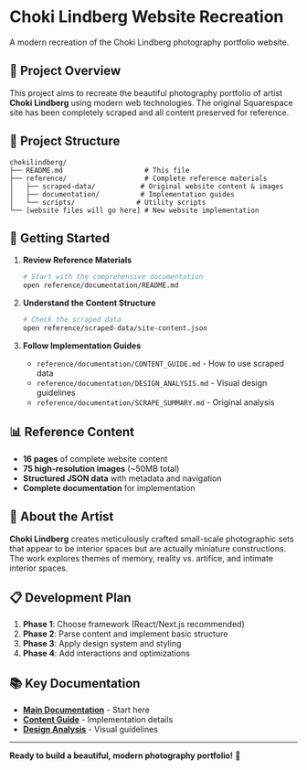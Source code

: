 # Choki Lindberg Website Recreation

A modern recreation of the Choki Lindberg photography portfolio website.

## 🎯 Project Overview

This project aims to recreate the beautiful photography portfolio of artist **Choki Lindberg** using modern web technologies. The original Squarespace site has been completely scraped and all content preserved for reference.

## 📁 Project Structure

```
chokilindberg/
├── README.md                    # This file
├── reference/                   # Complete reference materials
│   ├── scraped-data/           # Original website content & images
│   ├── documentation/          # Implementation guides
│   └── scripts/               # Utility scripts
└── [website files will go here] # New website implementation
```

## 🚀 Getting Started

1. **Review Reference Materials**

   ```bash
   # Start with the comprehensive documentation
   open reference/documentation/README.md
   ```

2. **Understand the Content Structure**

   ```bash
   # Check the scraped data
   open reference/scraped-data/site-content.json
   ```

3. **Follow Implementation Guides**
   - `reference/documentation/CONTENT_GUIDE.md` - How to use scraped data
   - `reference/documentation/DESIGN_ANALYSIS.md` - Visual design guidelines
   - `reference/documentation/SCRAPE_SUMMARY.md` - Original analysis

## 📊 Reference Content

- **16 pages** of complete website content
- **75 high-resolution images** (~50MB total)
- **Structured JSON data** with metadata and navigation
- **Complete documentation** for implementation

## 🎨 About the Artist

**Choki Lindberg** creates meticulously crafted small-scale photographic sets that appear to be interior spaces but are actually miniature constructions. The work explores themes of memory, reality vs. artifice, and intimate interior spaces.

## 📋 Development Plan

1. **Phase 1**: Choose framework (React/Next.js recommended)
2. **Phase 2**: Parse content and implement basic structure
3. **Phase 3**: Apply design system and styling
4. **Phase 4**: Add interactions and optimizations

## 📚 Key Documentation

- [**Main Documentation**](reference/documentation/README.md) - Start here
- [**Content Guide**](reference/documentation/CONTENT_GUIDE.md) - Implementation details
- [**Design Analysis**](reference/documentation/DESIGN_ANALYSIS.md) - Visual guidelines

---

**Ready to build a beautiful, modern photography portfolio!** 📸
